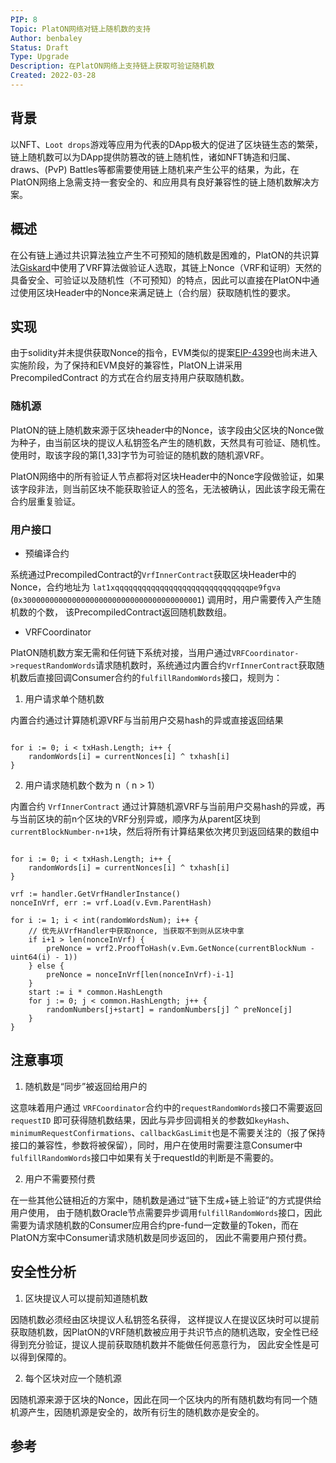 ```yaml
---
PIP: 8
Topic: PlatON网络对链上随机数的支持
Author: benbaley
Status: Draft 
Type: Upgrade
Description: 在PlatON网络上支持链上获取可验证随机数
Created: 2022-03-28
---
```


## 背景

以NFT、`Loot drops`游戏等应用为代表的DApp极大的促进了区块链生态的繁荣，链上随机数可以为DApp提供防篡改的链上随机性，诸如NFT铸造和归属、draws、(PvP) Battles等都需要使用链上随机来产生公平的结果，为此，在PlatON网络上急需支持一套安全的、和应用具有良好兼容性的链上随机数解决方案。

## 概述

在公有链上通过共识算法独立产生不可预知的随机数是困难的，PlatON的共识算法[Giskard](https://devdocs.platon.network/docs/zh-CN/PlatON_Solution)中使用了VRF算法做验证人选取，其链上Nonce（VRF和证明）天然的具备安全、可验证以及随机性（不可预知）的特点，因此可以直接在PlatON中通过使用区块Header中的Nonce来满足链上（合约层）获取随机性的要求。

## 实现

由于solidity并未提供获取Nonce的指令，EVM类似的提案[EIP-4399](https://ethereum-magicians.org/t/eip-4399-supplant-difficulty-opcode-with-random/7368)也尚未进入实施阶段，为了保持和EVM良好的兼容性，PlatON上讲采用 PrecompiledContract 的方式在合约层支持用户获取随机数。

### 随机源

PlatON的链上随机数来源于区块header中的Nonce，该字段由父区块的Nonce做为种子，由当前区块的提议人私钥签名产生的随机数，天然具有可验证、随机性。使用时，取该字段的第[1,33]字节为可验证的随机数的随机源VRF。

PlatON网络中的所有验证人节点都将对区块Header中的Nonce字段做验证，如果该字段非法，则当前区块不能获取验证人的签名，无法被确认，因此该字段无需在合约层重复验证。

### 用户接口

- 预编译合约

系统通过PrecompiledContract的`VrfInnerContract`获取区块Header中的Nonce，合约地址为 `lat1xqqqqqqqqqqqqqqqqqqqqqqqqqqqqqqpe9fgva` (`0x3000000000000000000000000000000000000001`)
调用时，用户需要传入产生随机数的个数， 该PrecompiledContract返回随机数数组。

- VRFCoordinator

PlatON随机数方案无需和任何链下系统对接，当用户通过`VRFCoordinator->requestRandomWords`请求随机数时，系统通过内置合约`VrfInnerContract`获取随机数后直接回调Consumer合约的`fulfillRandomWords`接口，规则为：

1. 用户请求单个随机数

内置合约通过计算随机源VRF与当前用户交易hash的异或直接返回结果

```

for i := 0; i < txHash.Length; i++ {
	randomWords[i] = currentNonces[i] ^ txhash[i]
}

```

2. 用户请求随机数个数为 n（ n > 1）

内置合约 `VrfInnerContract` 通过计算随机源VRF与当前用户交易hash的异或，再与当前区块的前n个区块的VRF分别异或，顺序为从parent区块到`currentBlockNumber-n+1`块，然后将所有计算结果依次拷贝到返回结果的数组中

```

for i := 0; i < txHash.Length; i++ {
	randomWords[i] = currentNonces[i] ^ txhash[i]
}

vrf := handler.GetVrfHandlerInstance()
nonceInVrf, err := vrf.Load(v.Evm.ParentHash)

for i := 1; i < int(randomWordsNum); i++ {
	// 优先从VrfHandler中获取nonce, 当获取不到则从区块中拿
	if i+1 > len(nonceInVrf) {
		preNonce = vrf2.ProofToHash(v.Evm.GetNonce(currentBlockNum - uint64(i) - 1))
	} else {
		preNonce = nonceInVrf[len(nonceInVrf)-i-1]
	}
	start := i * common.HashLength
	for j := 0; j < common.HashLength; j++ {
		randomNumbers[j+start] = randomNumbers[j] ^ preNonce[j]
	}
}

```

## 注意事项

1. 随机数是“同步”被返回给用户的

这意味着用户通过 `VRFCoordinator`合约中的`requestRandomWords`接口不需要返回 `requestID` 即可获得随机数结果，因此与异步回调相关的参数如`keyHash`、`minimumRequestConfirmations`、`callbackGasLimit`也是不需要关注的（报了保持接口的兼容性，参数将被保留），同时，用户在使用时需要注意Consumer中`fulfillRandomWords`接口中如果有关于requestId的判断是不需要的。

2. 用户不需要预付费

在一些其他公链相近的方案中，随机数是通过“链下生成+链上验证”的方式提供给用户使用， 由于随机数Oracle节点需要异步调用`fulfillRandomWords`接口，因此需要为请求随机数的Consumer应用合约pre-fund一定数量的Token，而在PlatON方案中Consumer请求随机数是同步返回的， 因此不需要用户预付费。

## 安全性分析

1. 区块提议人可以提前知道随机数

因随机数必须经由区块提议人私钥签名获得， 这样提议人在提议区块时可以提前获取随机数，因PlatON的VRF随机数被应用于共识节点的随机选取，安全性已经得到充分验证，提议人提前获取随机数并不能做任何恶意行为， 因此安全性是可以得到保障的。

2. 每个区块对应一个随机源

因随机源来源于区块的Nonce，因此在同一个区块内的所有随机数均有同一个随机源产生，因随机源是安全的，故所有衍生的随机数亦是安全的。

## 参考


